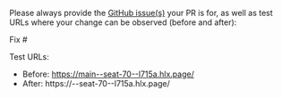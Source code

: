 Please always provide the [GitHub issue(s)](../issues) your PR is for, as well as test URLs where your change can be observed (before and after):

Fix #<gh-issue-id>

Test URLs:
- Before: https://main--seat-70--l715a.hlx.page/
- After: https://<branch>--seat-70--l715a.hlx.page/
